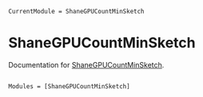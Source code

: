 ```@meta
CurrentModule = ShaneGPUCountMinSketch
```

# ShaneGPUCountMinSketch

Documentation for [ShaneGPUCountMinSketch](https://github.com/kchu25/ShaneGPUCountMinSketch.jl).

```@index
```

```@autodocs
Modules = [ShaneGPUCountMinSketch]
```
